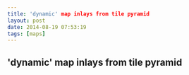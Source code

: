 ```yaml
---
title: 'dynamic' map inlays from tile pyramid
layout: post
date: 2014-08-19 07:53:19
tags: [maps]
---
```

## 'dynamic' map inlays from tile pyramid

